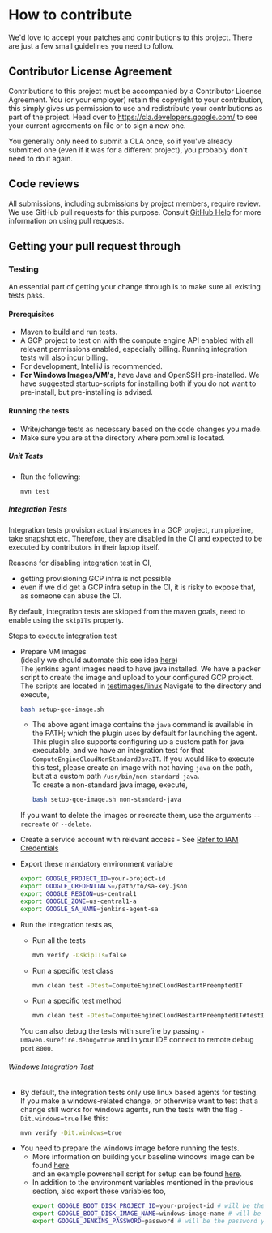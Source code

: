 <!--
 Copyright 2020 Google LLC

 Licensed under the Apache License, Version 2.0 (the "License"); you may not use this file except in
 compliance with the License. You may obtain a copy of the License at

        https://www.apache.org/licenses/LICENSE-2.0

 Unless required by applicable law or agreed to in writing, software distributed under the License
 is distributed on an "AS IS" BASIS, WITHOUT WARRANTIES OR CONDITIONS OF ANY KIND, either express or
 implied. See the License for the specific language governing permissions and limitations under the
 License.
-->
# How to contribute

We'd love to accept your patches and contributions to this project. There are
just a few small guidelines you need to follow.

## Contributor License Agreement

Contributions to this project must be accompanied by a Contributor License
Agreement. You (or your employer) retain the copyright to your contribution,
this simply gives us permission to use and redistribute your contributions as
part of the project. Head over to <https://cla.developers.google.com/> to see
your current agreements on file or to sign a new one.

You generally only need to submit a CLA once, so if you've already submitted one
(even if it was for a different project), you probably don't need to do it
again.

## Code reviews

All submissions, including submissions by project members, require review. We
use GitHub pull requests for this purpose. Consult
[GitHub Help](https://help.github.com/articles/about-pull-requests/) for more
information on using pull requests.

## Getting your pull request through
### Testing
An essential part of getting your change through is to make sure all existing tests pass.

#### Prerequisites
* Maven to build and run tests.
* A GCP project to test on with the compute engine API enabled with all relevant permissions
  enabled, especially billing. Running integration tests will also incur billing.
* For development, IntelliJ is recommended.
* **For Windows Images/VM's**, have Java and OpenSSH pre-installed. We have suggested
  startup-scripts for installing both if you do not want to pre-install,
  but pre-installing is advised.


#### Running the tests
* Write/change tests as necessary based on the code changes you made.
* Make sure you are at the directory where pom.xml is located.

##### Unit Tests
* Run the following: 
    ```
    mvn test
    ```

##### Integration Tests

Integration tests provision actual instances in a GCP project, run pipeline, take snapshot etc.
Therefore, they are disabled in the CI and expected to be executed by contributors in their laptop itself.

Reasons for disabling integration test in CI,
* getting provisioning GCP infra is not possible
* even if we did get a GCP infra setup in the CI, it is risky to expose that, as someone can abuse the CI.

By default, integration tests are skipped from the maven goals, need to enable using the `skipITs` property.

Steps to execute integration test
* Prepare VM images  
  (ideally we should automate this see idea [here](https://github.com/jenkinsci/google-compute-engine-plugin/pull/492#discussion_r1892705637))  
  The jenkins agent images need to have java installed. We have a packer script to create the image and upload to your configured GCP project.
  The scripts are located in [testimages/linux](./testimages/linux)
  Navigate to the directory and execute,
  ```bash
  bash setup-gce-image.sh
  ```
  * The above agent image contains the `java` command is available in the PATH; which the plugin uses by default for launching the agent.
    This plugin also supports configuring up a custom path for java executable, and we have an integration test for that `ComputeEngineCloudNonStandardJavaIT`.
    If you would like to execute this test, please create an image with not having `java` on the path, but at a custom path `/usr/bin/non-standard-java`.  
    To create a non-standard java image, execute,
    ```bash
    bash setup-gce-image.sh non-standard-java
    ```
  If you want to delete the images or recreate them, use the arguments `--recreate` or `--delete`.

* Create a service account with relevant access - See [Refer to IAM Credentials](Home.md#iam-credentials)   

* Export these mandatory environment variable   
  ```bash
  export GOOGLE_PROJECT_ID=your-project-id
  export GOOGLE_CREDENTIALS=/path/to/sa-key.json
  export GOOGLE_REGION=us-central1
  export GOOGLE_ZONE=us-central1-a
  export GOOGLE_SA_NAME=jenkins-agent-sa
  ```
* Run the integration tests as,  
  * Run all the tests   
    ```bash
    mvn verify -DskipITs=false
    ```
  * Run a specific test class  
    ```bash
    mvn clean test -Dtest=ComputeEngineCloudRestartPreemptedIT
    ```
  * Run a specific test method  
    ```bash
    mvn clean test -Dtest=ComputeEngineCloudRestartPreemptedIT#testIfNodeWasPreempted
    ```
  You can also debug the tests with surefire by passing `-Dmaven.surefire.debug=true` and in your IDE connect to remote debug port `8000`.

###### Windows Integration Test
* By default, the integration tests only use linux based agents for testing. If you make a
  windows-related change, or otherwise want to test that a change still works for windows agents,
  run the tests with the flag `-Dit.windows=true` like this:  
  ```bash
  mvn verify -Dit.windows=true
  ```
* You need to prepare the windows image before running the tests.  
  * More information on building your baseline windows image can be found [here](WINDOWS.md)  
      and an example powershell script for setup can be found [here](windows-it-install.ps1).  
  * In addition to the environment variables mentioned in the previous section, also export these variables too,  
    ```bash
    export GOOGLE_BOOT_DISK_PROJECT_ID=your-project-id # will be the same as your project id
    export GOOGLE_BOOT_DISK_IMAGE_NAME=windows-image-name # will be the name of the image you created using packer in Google cloud console
    export GOOGLE_JENKINS_PASSWORD=password # will be the password you set when creating the image with packer, used for password based ssh authentication.
    ```
